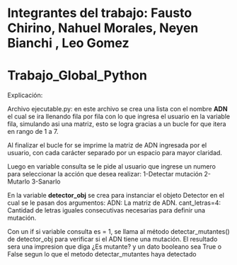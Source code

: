 # Integrantes del trabajo: Fausto Chirino, Nahuel Morales, Neyen Bianchi , Leo Gomez
# Trabajo_Global_Python
Explicación:

Archivo ejecutable.py:
en este archivo se crea una lista con el nombre **ADN** el cual se ira llenando fila por fila con lo que ingresa el usuario en la variable fila, simulando asi una matriz, esto se logra gracias a un bucle for que itera en rango de 1 a 7.

Al finalizar el bucle for se imprime la matriz de ADN ingresada por el usuario, con cada carácter separado por un espacio para mayor claridad.

Luego en variable consulta se le pide al usuario que ingrese un numero para seleccionar la acción que desea realizar:
1-Detectar mutación
2-Mutarlo
3-Sanarlo

En la variable **detector_obj** se crea para instanciar el objeto Detector en el cual se le pasan dos argumentos:
ADN: La matriz de ADN.
cant_letras=4: Cantidad de letras iguales consecutivas necesarias para definir una mutación.

Con un if si variable consulta es = 1, se llama al método detectar_mutantes() de detector_obj para verificar si el ADN tiene una mutación. El resultado sera una impresion que diga ¿Es mutante? y un dato booleano sea True o False segun lo que el metodo detectar_mutantes haya detectado


